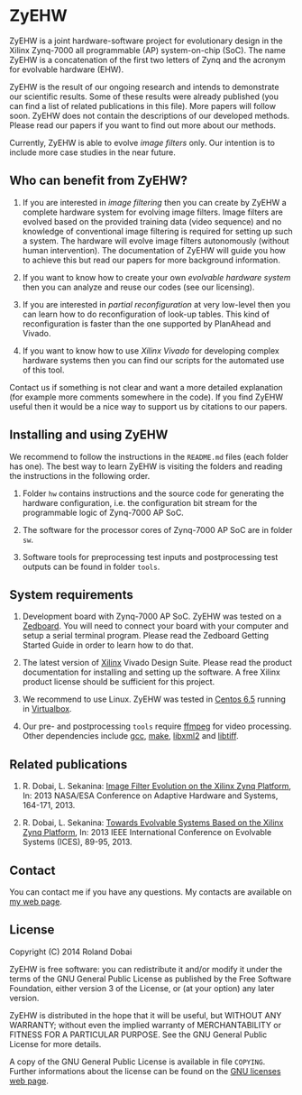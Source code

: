 # ZyEHW

ZyEHW is a joint hardware-software project for evolutionary design in the
Xilinx Zynq-7000 all programmable (AP) system-on-chip (SoC). The name
ZyEHW is a concatenation of the first two letters of Zynq and the acronym for
evolvable hardware (EHW).

ZyEHW is the result of our ongoing research and intends to demonstrate our
scientific results. Some of these results were already published (you can find
a list of related publications in this file). More papers will follow soon.
ZyEHW does not contain the descriptions of our developed methods. Please read
our papers if you want to find out more about our methods.

Currently, ZyEHW is able to evolve *image filters* only. Our intention is to
include more case studies in the near future.

## Who can benefit from ZyEHW?

1. If you are interested in *image filtering* then you can create by ZyEHW a
complete
hardware system for evolving image filters. Image filters are evolved based on
the provided training data (video sequence) and no knowledge of conventional
image filtering is required for setting up such a system. The hardware will
evolve image filters autonomously (without human intervention). The
documentation of ZyEHW will guide you how to achieve this but read our papers
for more background information.

1. If you want to know how to create your own *evolvable hardware system* then
you can analyze and reuse our codes (see our licensing).

1. If you are interested in *partial reconfiguration* at very low-level then
you can learn how to do reconfiguration of look-up tables. This kind of
reconfiguration is faster than the one supported by PlanAhead and Vivado.

1. If you want to know how to use *Xilinx Vivado* for developing complex
hardware systems then you can find our scripts for the automated use of this
tool.

Contact us if something is not clear and want a more detailed explanation (for
example more comments somewhere in the code). If you find ZyEHW useful then it
would be a nice way to support us by citations to our papers.

## Installing and using ZyEHW

We recommend to follow the instructions in the `README.md` files (each folder
has one). The best way to learn ZyEHW is visiting the folders and reading the
instructions in the following order.

1. Folder `hw` contains instructions and the source code for generating the
hardware configuration, i.e. the configuration bit stream for the programmable
logic of Zynq-7000 AP SoC.

1. The software for the processor cores of Zynq-7000 AP SoC are in folder
`sw`.

1. Software tools for preprocessing test inputs and postprocessing test
outputs can be found in folder `tools`.

## System requirements

1. Development board with Zynq-7000 AP SoC. ZyEHW was tested on a
[Zedboard](http://www.zedboard.org). You will need to connect your board with
your computer and setup a serial terminal program. Please read the Zedboard
Getting Started Guide in order to learn how to do that.

1. The latest version of [Xilinx](http://www.xilinx.com) Vivado Design Suite.
Please read the product documentation for installing and setting up the
software. A free Xilinx product license should be sufficient for this project.

1. We recommend to use Linux. ZyEHW was tested in [Centos
6.5](https://www.centos.org) running in
[Virtualbox](https://www.virtualbox.org).

1. Our pre- and postprocessing `tools` require [ffmpeg]( http://ffmpeg.org/)
for video processing. Other dependencies include [gcc](http://gcc.gnu.org),
[make](https://www.gnu.org/software/make), [libxml2](http://xmlsoft.org) and
[libtiff](http://www.remotesensing.org/libtiff).

## Related publications

1. R. Dobai, L. Sekanina: [Image Filter Evolution on the Xilinx Zynq
Platform][ahs13], In: 2013 NASA/ESA Conference on Adaptive Hardware and
Systems, 164-171, 2013.

1. R. Dobai, L. Sekanina: [Towards Evolvable Systems Based on the Xilinx Zynq
Platform][ices13], In: 2013 IEEE International Conference on Evolvable Systems
(ICES), 89-95, 2013.

[ahs13]: http://dx.doi.org/10.1109/AHS.2013.6604241
[ices13]: http://dx.doi.org/10.1109/ICES.2013.6613287

## Contact

You can contact me if you have any questions. My contacts are available on [my
web page](http://www.fit.vutbr.cz/~dobai/index.php.en).

## License

Copyright (C) 2014  Roland Dobai

ZyEHW is free software: you can redistribute it and/or modify
it under the terms of the GNU General Public License as published by
the Free Software Foundation, either version 3 of the License, or
(at your option) any later version.

ZyEHW is distributed in the hope that it will be useful,
but WITHOUT ANY WARRANTY; without even the implied warranty of
MERCHANTABILITY or FITNESS FOR A PARTICULAR PURPOSE.  See the
GNU General Public License for more details.

A copy of the GNU General Public License is available in file `COPYING`.
Further informations about the license can be found on the [GNU licenses web
page](http://www.gnu.org/licenses).
